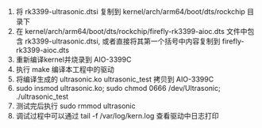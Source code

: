1. 将 rk3399-ultrasonic.dtsi 复制到 kernel/arch/arm64/boot/dts/rockchip 目录下
2. 在 kernel/arch/arm64/boot/dts/rockchip/firefly-rk3399-aioc.dts 文件中包含 rk3399-ultrasonic.dtsi, 或者直接将其第一个括号中内容复制到 firefly-rk3399-aioc.dts
3. 重新编译kernel并烧录到 AIO-3399C
4. 执行 make 编译本工程中的驱动
5. 将编译生成的 ultrasonic.ko ultrasonic_test 拷贝到 AIO-3399C
6. sudo insmod ultrasonic.ko; sudo chmod 0666 /dev/Ultrasonic; ./ultrasonic_test
7. 测试完后执行 sudo rmmod ultrasonic
8. 调试过程中可以通过 tail -f /var/log/kern.log 查看驱动中日志打印